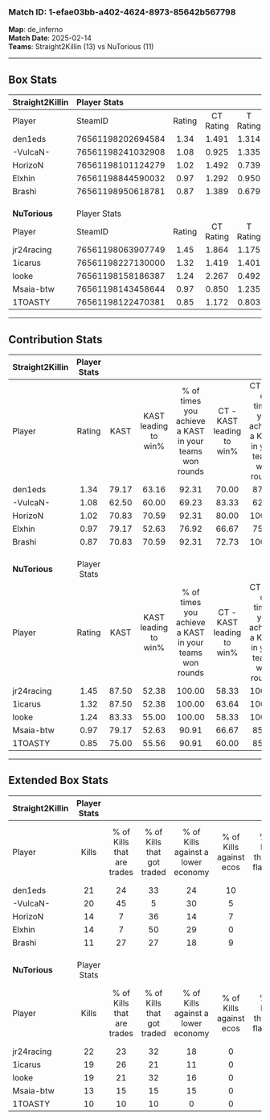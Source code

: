### Match ID: 1-efae03bb-a402-4624-8973-85642b567798  
**Map**: de_inferno  
**Match Date**: 2025-02-14  
**Teams**: Straight2Killin (13) vs NuTorious (11)  

---  

## Box Stats  

| **Straight2Killin** | Player Stats      |        |           |          |       |      |       |         |        |      |     |
| :- | :- | :-: | :-: | :-: | :-: | :-: | :-: | :-: | :-: | :-: | :-: |
| Player              | SteamID           | Rating | CT Rating | T Rating | KAST  | ADR  | Kills | Assists | Deaths | K/D  | HS% |
| den1eds             | 76561198202694584 |  1.34  |   1.491   |  1.314   | 79.17 | 82.0 |  21   |    8    |   16   | 1.31 | 42  |
| -VulcaN-            | 76561198241032908 |  1.08  |   0.925   |  1.335   | 62.50 | 64.5 |  20   |    4    |   17   | 1.18 | 45  |
| HorizoN             | 76561198101124279 |  1.02  |   1.492   |  0.739   | 70.83 | 78.0 |  14   |    4    |   15   | 0.93 | 42  |
| Elxhin              | 76561198844590032 |  0.97  |   1.292   |  0.950   | 79.17 | 68.5 |  14   |    6    |   19   | 0.74 | 28  |
| Brashi              | 76561198950618781 |  0.87  |   1.389   |  0.679   | 70.83 | 71.4 |  11   |   10    |   17   | 0.65 | 72  |
|                     |                   |        |           |          |       |      |       |         |        |      |     |
|                     |                   |        |           |          |       |      |       |         |        |      |     |
|                     |                   |        |           |          |       |      |       |         |        |      |     |
| **NuTorious**       | Player Stats      |        |           |          |       |      |       |         |        |      |     |
| Player              | SteamID           | Rating | CT Rating | T Rating | KAST  | ADR  | Kills | Assists | Deaths | K/D  | HS% |
| jr24racing          | 76561198063907749 |  1.45  |   1.864   |  1.175   | 87.50 | 96.0 |  22   |    2    |   16   | 1.38 | 45  |
| 1icarus             | 76561198227130000 |  1.32  |   1.419   |  1.401   | 87.50 | 75.8 |  19   |    6    |   15   | 1.27 | 52  |
| looke               | 76561198158186387 |  1.24  |   2.267   |  0.492   | 83.33 | 75.3 |  19   |    5    |   17   | 1.12 | 68  |
| Msaia-btw           | 76561198143458644 |  0.97  |   0.850   |  1.235   | 79.17 | 66.2 |  13   |    7    |   17   | 0.76 | 69  |
| 1TOASTY             | 76561198122470381 |  0.85  |   1.172   |  0.803   | 75.00 | 63.5 |  10   |    9    |   16   | 0.63 | 70  |
---  

## Contribution Stats  

| **Straight2Killin** | Player Stats |       |                      |                                                        |                           |                                                             |                          |                                                            |
| :- | :-: | :-: | :-: | :-: | :-: | :-: | :-: | :-: |
| Player              |    Rating    | KAST  | KAST leading to win% | % of times you achieve a KAST in your teams won rounds | CT - KAST leading to win% | CT - % of times you achieve a KAST in your teams won rounds | T - KAST leading to win% | T - % of times you achieve a KAST in your teams won rounds |
| den1eds             |     1.34     | 79.17 |        63.16         |                         92.31                          |           70.00           |                            87.50                            |          55.56           |                           100.00                           |
| -VulcaN-            |     1.08     | 62.50 |        60.00         |                         69.23                          |           83.33           |                            62.50                            |          44.44           |                           80.00                            |
| HorizoN             |     1.02     | 70.83 |        70.59         |                         92.31                          |           80.00           |                           100.00                            |          57.14           |                           80.00                            |
| Elxhin              |     0.97     | 79.17 |        52.63         |                         76.92                          |           66.67           |                            75.00                            |          40.00           |                           80.00                            |
| Brashi              |     0.87     | 70.83 |        70.59         |                         92.31                          |           72.73           |                           100.00                            |          66.67           |                           80.00                            |
|                     |              |       |                      |                                                        |                           |                                                             |                          |                                                            |
|                     |              |       |                      |                                                        |                           |                                                             |                          |                                                            |
|                     |              |       |                      |                                                        |                           |                                                             |                          |                                                            |
| **NuTorious**       | Player Stats |       |                      |                                                        |                           |                                                             |                          |                                                            |
| Player              |    Rating    | KAST  | KAST leading to win% | % of times you achieve a KAST in your teams won rounds | CT - KAST leading to win% | CT - % of times you achieve a KAST in your teams won rounds | T - KAST leading to win% | T - % of times you achieve a KAST in your teams won rounds |
| jr24racing          |     1.45     | 87.50 |        52.38         |                         100.00                         |           58.33           |                           100.00                            |          44.44           |                           100.00                           |
| 1icarus             |     1.32     | 87.50 |        52.38         |                         100.00                         |           63.64           |                           100.00                            |          40.00           |                           100.00                           |
| looke               |     1.24     | 83.33 |        55.00         |                         100.00                         |           58.33           |                           100.00                            |          50.00           |                           100.00                           |
| Msaia-btw           |     0.97     | 79.17 |        52.63         |                         90.91                          |           66.67           |                            85.71                            |          40.00           |                           100.00                           |
| 1TOASTY             |     0.85     | 75.00 |        55.56         |                         90.91                          |           60.00           |                            85.71                            |          50.00           |                           100.00                           |
---  

## Extended Box Stats  

| **Straight2Killin** | Player Stats |                            |                            |                                    |                         |                              |                                 |        |                             |                                     |                          |                               |                            |
| :- | :-: | :-: | :-: | :-: | :-: | :-: | :-: | :-: | :-: | :-: | :-: | :-: | :-: |
| Player              |    Kills     | % of Kills that are trades | % of Kills that got traded | % of Kills against a lower economy | % of Kills against ecos | % of Kills that are flawless | % of Kills that are close duels | Deaths | % of Deaths that get traded | % of Deaths against a lower economy | % of Deaths against ecos | % of Deaths that are flawless | % of Deaths that are close |
| den1eds             |      21      |             24             |             33             |                 24                 |           10            |              62              |               10                |   16   |             25              |                 19                  |            0             |              81               |             6              |
| -VulcaN-            |      20      |             45             |             5              |                 30                 |            5            |              80              |                5                |   17   |             12              |                 12                  |            0             |              88               |             0              |
| HorizoN             |      14      |             7              |             36             |                 14                 |            7            |              29              |                7                |   15   |             27              |                 27                  |            7             |              60               |             7              |
| Elxhin              |      14      |             7              |             50             |                 29                 |            0            |              71              |               14                |   19   |             37              |                 26                  |            5             |              47               |             16             |
| Brashi              |      11      |             27             |             27             |                 18                 |            9            |              82              |                0                |   17   |             24              |                 24                  |            0             |              47               |             0              |
|                     |              |                            |                            |                                    |                         |                              |                                 |        |                             |                                     |                          |                               |                            |
|                     |              |                            |                            |                                    |                         |                              |                                 |        |                             |                                     |                          |                               |                            |
|                     |              |                            |                            |                                    |                         |                              |                                 |        |                             |                                     |                          |                               |                            |
| **NuTorious**       | Player Stats |                            |                            |                                    |                         |                              |                                 |        |                             |                                     |                          |                               |                            |
| Player              |    Kills     | % of Kills that are trades | % of Kills that got traded | % of Kills against a lower economy | % of Kills against ecos | % of Kills that are flawless | % of Kills that are close duels | Deaths | % of Deaths that get traded | % of Deaths against a lower economy | % of Deaths against ecos | % of Deaths that are flawless | % of Deaths that are close |
| jr24racing          |      22      |             23             |             32             |                 18                 |            0            |              82              |                0                |   16   |             19              |                 19                  |            0             |              50               |             13             |
| 1icarus             |      19      |             26             |             21             |                 11                 |            0            |              53              |                5                |   15   |             27              |                 13                  |            0             |              73               |             7              |
| looke               |      19      |             21             |             32             |                 16                 |            0            |              47              |               11                |   17   |             35              |                 18                  |            0             |              71               |             6              |
| Msaia-btw           |      13      |             15             |             15             |                 15                 |            0            |              62              |               15                |   17   |             18              |                 12                  |            0             |              53               |             6              |
| 1TOASTY             |      10      |             10             |             10             |                 0                  |            0            |              70              |                0                |   16   |             38              |                 19                  |            0             |              69               |             6              |
